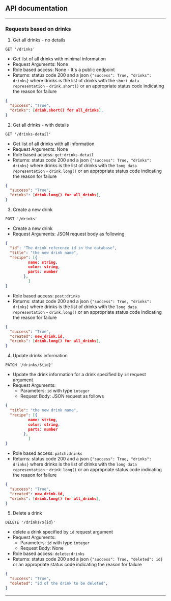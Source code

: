 ## API documentation
---
### Requests based on drinks
1. Get all drinks - no details

`GET '/drinks'`

- Get list of all drinks with minimal information
- Request Arguments: None
- Role based access: None - It's a public endpoint
- Returns: status code 200 and a json `{"success": True, "drinks": drinks}` where drinks is the list of drinks with the `short data representation` -  `drink.short()` or an appropriate status code indicating the reason for failure

```json
{
  "success": "True",
  "drinks": [drink.short() for all_drinks],
}
```

2. Get all drinks - with details

`GET '/drinks-detail'`

- Get list of all drinks with all information
- Request Arguments: None
- Role based access: `get:drinks-detail`
- Returns: status code 200 and a json `{"success": True, "drinks": drinks}` where drinks is the list of drinks with the `long data representation` -  `drink.long()` or an appropriate status code indicating the reason for failure

```json
{
  "success": "True",
  "drinks": [drink.long() for all_drinks],
}
```


3. Create a new drink

`POST '/drinks'`

- Create a new drink
- Request Arguments: JSON request body as following
```json
{
  "id": "The drink reference id in the database",
  "title": "the new drink name",
  "recipe": [{
          name: string,
          color: string,
          parts: number
        },
          ] 
}
```
- Role based access: `post:drinks`
- Returns: status code 200 and a json `{"success": True, "drinks": drinks}` where drinks is the list of drinks with the `long data representation` -  `drink.long()` or an appropriate status code indicating the reason for failure

```json
{
  "success": "True",
  "created": new_drink.id,
  "drinks": [drink.long() for all_drinks],
}
```
4. Update drinks information

`PATCH '/drinks/${id}'`

- Update the drink information for a drink specified by `id` request argument
- Request Arguments: 
  - Parameters: `id` with type `integer`
  - Request Body: JSON request as follows
```json
{
  "title": "the new drink name",
  "recipe": [{
          name: string,
          color: string,
          parts: number
        },
          ] 
}
```
- Role based access: `patch:drinks`
- Returns: status code 200 and a json `{"success": True, "drinks": drinks}` where drinks is the list of drinks with the `long data representation` -  `drink.long()` or an appropriate status code indicating the reason for failure

```json
{
  "success": "True",
  "created": new_drink.id,
  "drinks": [drink.long() for all_drinks],
}
```

5. Delete a drink

`DELETE '/drinks/${id}'`

- delete a drink specified by `id` request argument
- Request Arguments: 
  - Parameters: `id` with type `integer`
  - Request Body: None
- Role based access: `delete:drinks`
- Returns: status code 200 and a json `{"success": True, "deleted": id}` or an appropriate status code indicating the reason for failure

```json
{
  "success": "True",
  "deleted": "id of the drink to be deleted",
}
```
---